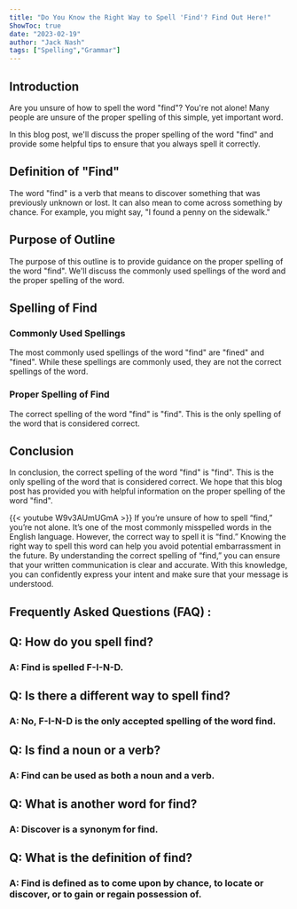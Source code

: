 ```yaml
---
title: "Do You Know the Right Way to Spell 'Find'? Find Out Here!"
ShowToc: true 
date: "2023-02-19"
author: "Jack Nash" 
tags: ["Spelling","Grammar"]
---
```

## Introduction 

Are you unsure of how to spell the word "find"? You're not alone! Many people are unsure of the proper spelling of this simple, yet important word.

In this blog post, we'll discuss the proper spelling of the word "find" and provide some helpful tips to ensure that you always spell it correctly.

## Definition of "Find" 

The word "find" is a verb that means to discover something that was previously unknown or lost. It can also mean to come across something by chance. For example, you might say, "I found a penny on the sidewalk." 

## Purpose of Outline 

The purpose of this outline is to provide guidance on the proper spelling of the word "find". We'll discuss the commonly used spellings of the word and the proper spelling of the word. 

## Spelling of Find

### Commonly Used Spellings 

The most commonly used spellings of the word "find" are "fined" and "fined". While these spellings are commonly used, they are not the correct spellings of the word. 

### Proper Spelling of Find

The correct spelling of the word "find" is "find". This is the only spelling of the word that is considered correct. 

## Conclusion 

In conclusion, the correct spelling of the word "find" is "find". This is the only spelling of the word that is considered correct. We hope that this blog post has provided you with helpful information on the proper spelling of the word "find".

{{< youtube W9v3AUmUGmA >}} 
If you’re unsure of how to spell “find,” you’re not alone. It’s one of the most commonly misspelled words in the English language. However, the correct way to spell it is “find.” Knowing the right way to spell this word can help you avoid potential embarrassment in the future. By understanding the correct spelling of “find,” you can ensure that your written communication is clear and accurate. With this knowledge, you can confidently express your intent and make sure that your message is understood.

## Frequently Asked Questions (FAQ) :
<h2>Q: How do you spell find?</h2>

<h3>A: Find is spelled F-I-N-D.</h3>

<h2>Q: Is there a different way to spell find?</h2>

<h3>A: No, F-I-N-D is the only accepted spelling of the word find.</h3>

<h2>Q: Is find a noun or a verb?</h2>

<h3>A: Find can be used as both a noun and a verb.</h3>

<h2>Q: What is another word for find?</h2>

<h3>A: Discover is a synonym for find.</h3>

<h2>Q: What is the definition of find?</h2>

<h3>A: Find is defined as to come upon by chance, to locate or discover, or to gain or regain possession of.</h3>





